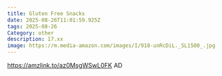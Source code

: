 ```yaml
---
title: Gluten Free Snacks
date: 2025-08-26T11:01:59.925Z
tags: 2025-08-26
Category: other
description: 17.xx
image: https://m.media-amazon.com/images/I/918-unRcDiL._SL1500_.jpg
---
```

https://amzlink.to/az0MsgWSwL0FK
AD